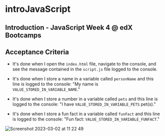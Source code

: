 # introJavaScript

## Introduction - JavaScript Week 4 @ edX Bootcamps

## Acceptance Criteria

* It's done when I open the `index.html` file, navigate to the console, and see the message contained in the `script.js` file logged to the console. 
  
* It's done when I store a name in a variable called `personName` and this line is logged to the console: "My name is `VALUE_STORED_IN_VARIABLE_NAME`."

* It's done when I store a number in a variable called `pets` and this line is logged to the console: "I have `VALUE_STORED_IN_VARIABLE_PETS` pet(s)."

* It's done when I store a fun fact in a variable called `funFact` and this line is logged to the console: "Fun fact: `VALUE_STORED_IN_VARIABLE_FUNFACT`."

![Screenshot 2023-03-02 at 11 22 49](https://user-images.githubusercontent.com/125808990/222414965-5d872cf0-5fff-4cb6-a30a-db9e90b7d55c.png)
